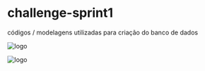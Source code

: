 # challenge-sprint1
códigos / modelagens utilizadas para criação do banco de dados

![logo](https://cdn.discordapp.com/attachments/792824028296511539/1231258534419632258/image.png?ex=66364dde&is=6623d8de&hm=2a723b9490b5b77d5a3e58e1a795500ca23b3fdf1b27b3cf34dabcf0b235ab73&)

![logo](https://cdn.discordapp.com/attachments/792824028296511539/1231259323418546176/image.png?ex=66364e9a&is=6623d99a&hm=085b2f1409f1ddd09d3f67b364942b6f78f429deab1d79978b50696d31e31cc0&)

